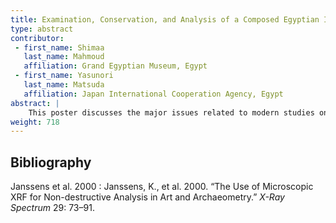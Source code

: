 ```yaml
---
title: Examination, Conservation, and Analysis of a Composed Egyptian Ibis Statue
type: abstract
contributor:
 - first_name: Shimaa
   last_name: Mahmoud
   affiliation: Grand Egyptian Museum, Egypt
 - first_name: Yasunori
   last_name: Matsuda
   affiliation: Japan International Cooperation Agency, Egypt
abstract: |
    This poster discusses the major issues related to modern studies on objects and materials of historical or cultural heritage. These usually involve the use of non-destructive and microanalytical techniques, which are employed for various purposes and particularly for cultural heritage. The conservation and restoration of materials and artifacts require analytical methods that can yield information on the chemical nature and composition of selected parts of artifacts to elucidate their provenance; on the state of alteration of the object as a result of short-, medium-, and long-term exposure to environmental conditions; and on the effectiveness of conservation strategies during and after application. This poster describes the application of non-destructive and microanalytical techniques to an ibis statue of the Late Period in Egyptian civilization, which was excavated from Tuna el-Gabal in Al-Minya Governate by Cairo University in 1946; the object is currently in the inorganic storeroom at Grand Egyptian Museum Conservation Center. It is obvious from visual examination and analytical techniques that the object was made from a variety of materials. Previous interventions showed contemporary support by the wooden base with iron pins and wire, and determined the nature of the corrosion product on the statue’s metal surface (identified by XRD analysis and SEM-EDS). The statue is missing part of a leg, and this poster will discuss possible and suitable ways to extend the statue’s life with safe and stable material (Plexiglas), which does not react with any material used in the artifacts of the ancient Egyptian civilization.
weight: 718
---
```


## Bibliography

Janssens et al. 2000
: Janssens, K., et al. 2000. “The Use of Microscopic XRF for Non-destructive Analysis in Art and Archaeometry.” *X-Ray Spectrum* 29: 73–91.
